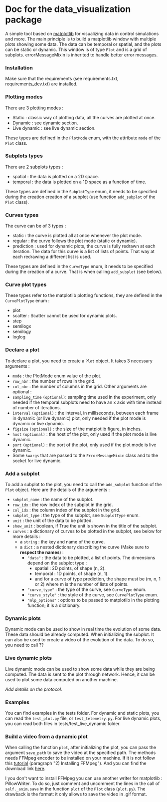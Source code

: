# Doc for the data_visualization package

A simple tool based on [matplotlib](https://matplotlib.org/) for visualizing data in control simulations and more. The 
main principle is to build a matplotlib window with multiple plots showing some data. 
The data can be temporal or spatial, and the plots can be static or dynamic. This window is 
of type `Plot` and is a grid of subplots.
errorMessageMixin is inherited to handle better error messages. 

### Installation
Make sure that the requirements (see requirements.txt, requirements_dev.txt) are installed.

### Plotting modes
There are 3 plotting modes :
- Static : classic way of plotting data, all the curves are plotted at once.
- Dynamic : see dynamic section.
- Live dynamic : see live dynamic section.

These types are defined in the `PlotMode` enum, with the attribute `mode` of the `Plot` class.

### Subplots types
There are 2 subplots types :
- spatial : the data is plotted on a 2D space.
- temporal : the data is plotted on a 1D space as a function of time.

These types are defined in the `SubplotType` enum, it needs to be specified during the creation creation of a subplot
(use function `add_subplot` of the `Plot` class).

### Curves types
The curve can be of 3 types :
- static : the curve is plotted all at once whenever the plot mode.
- regular : the curve follows the plot mode (static or dynamic).
- prediction : used for dynamic plots, the curve is fully redrawn at each iteration. The data
for this curve is a list of lists of points. That way at each redrawing a different list is used.

These types are defined in the `CurveType` enum, it needs to be specified during the creation of a curve.
That is when calling `add_subplot` (see below).

### Curve plot types
These types refer to the matplotlib plotting functions, they are defined in the `CurvePlotType` enum :
- plot
- scatter : Scatter cannot be used for dynamic plots.
- step
- semilogx
- semilogy
- loglog

### Declare a plot
To declare a plot, you need to create a `Plot` object. It takes 3 necessary arguments :
- `mode` : the PlotMode enum value of the plot.
- `row_nbr` : the number of rows in the grid.
- `col_nbr` : the number of columns in the grid.
Other arguments are optional :
- `sampling_time` `(optional)`: sampling time used in the experiment, only needed if the temporal subplots need to have an x axis 
with time instead of number of iterations.
- `interval` `(optional)` : the interval, in milliseconds, between each frame in dynamic (or live dynamic) plot, only needed if 
the plot mode is dynamic or live dynamic.
- `figsize` `(optional)` : the size of the matplotlib figure, in inches.
- `host` `(optional)` : the host of the plot, only used if the plot mode is live dynamic.
- `port` `(optional)` : the port of the plot, only used if the plot mode is live dynamic.
- Some `kwargs` that are passed to the `ErrorMessageMixin` class and to the socket for live dynamic.

### Add a subplot
To add a subplot to the plot, you need to call the `add_subplot` function of the `Plot` object. Here are the details
of the arguments :
- `subplot_name` : the name of the subplot.
- `row_idx` : the row index of the subplot in the grid.
- `col_idx` : the column index of the subplot in the grid.
- `subplot_type` : the type of the subplot, see `SubplotType` enum.
- `unit` : the unit of the data to be plotted.
- `show_unit` : boolean, if True the unit is shown in the title of the subplot.
- `curves` : a dictionary of curves to be plotted in the subplot, see below for more details :
    - a `string` : the key and name of the curve.
    - a `dict` : a nested dictionary describing the curve (Make sure to **respect the names**) :
        - `"data"` : the data to be plotted, a list of points. The dimensions depend on the subplot type :
            - spatial : 2D points, of shape (n, 2).
            - temporal : 1D points, of shape (n, 1).
            - and for a curve of type prediction, the shape must be (m, n, 1 or 2) where m is the number of lists of points.
        - `"curve_type"` : the type of the curve, see `CurveType` enum.
        - `"curve_style"` : the style of the curve, see `CurvePlotType` enum.
        - `"mlp_options"` : options to be passed to matplotlib in the plotting function; it is a dictionary.
        
### Dynamic plots
Dynamic mode can be used to show in real time the evolution of some data. These data should be already computed. When 
initializing the subplot. It can also be used to create a video of the evolution of the data. To do so, you need to call 
??

### Live dynamic plots
Live dynamic mode can be used to show some data while they are being computed. The data is sent to the plot through network.
Hence, it can be used to plot some data computed on another machine. 

_Add details on the protocol._

### Examples
You can find examples in the tests folder. For dynamic and static plots, you can read the `test_plot.py` file, or 
`test_telemetry.py`. For live dynamic plots, you can read both files in tests/test_live_dynamic folder.

### Build a video from a dynamic plot
When calling the function `plot`, after initializing the plot, you can pass the argument `save_path` to save the video 
at the specified path. The methods needs FFMpeg encoder to be installed on your machine. If it is not follow this 
[tutorial](https://holypython.com/how-to-save-matplotlib-animations-the-ultimate-guide/) (paragraph "2) Installing FFMpeg").
And you can find the download link [here](https://www.ffmpeg.org/download.html).

I you don't want to install FFMpeg you can use another writer for matplotlib : PillowWriter. To do so, just comment and 
uncomment the lines in the call of `self._anim.save` in the function `plot` of the `Plot` class (`plot.py`). The drawback 
is the format: it only allows to save the video in .gif format.
